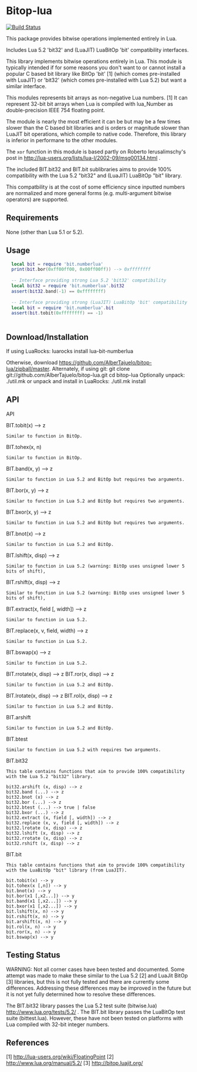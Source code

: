 # Bitop-lua

[![Build Status](https://travis-ci.org/AlberTajuelo/bitop-lua.svg)](https://travis-ci.org/AlberTajuelo/bitop-lua)

This package provides bitwise operations implemented entirely in Lua.

Includes Lua 5.2 'bit32' and (LuaJIT) LuaBitOp 'bit' compatibility interfaces.

This library implements bitwise operations entirely in Lua.
This module is typically intended if for some reasons you don't want to or cannot  install a popular C based bit library like BitOp 'bit' [1] (which comes pre-installed with LuaJIT) or 'bit32' (which comes pre-installed with Lua 5.2) but want a similar interface.

This modules represents bit arrays as non-negative Lua numbers. [1] It can represent 32-bit bit arrays when Lua is compiled
with lua_Number as double-precision IEEE 754 floating point.

The module is nearly the most efficient it can be but may be a few times slower than the C based bit libraries and is orders or magnitude slower than LuaJIT bit operations, which compile to native code.  Therefore, this library is inferior in performane to the other modules.

The `xor` function in this module is based partly on Roberto Ierusalimschy's post in http://lua-users.org/lists/lua-l/2002-09/msg00134.html .

The included BIT.bit32 and BIT.bit sublibraries aims to provide 100% compatibility with the Lua 5.2 "bit32" and (LuaJIT) LuaBitOp "bit" library.

This compatbility is at the cost of some efficiency since inputted numbers are normalized and more general forms (e.g. multi-argument bitwise operators) are supported.

## Requirements

None (other than Lua 5.1 or 5.2).

## Usage

```lua
  local bit = require 'bit.numberlua'
  print(bit.bor(0xff00ff00, 0x00ff00ff)) --> 0xffffffff
  
  -- Interface providing strong Lua 5.2 'bit32' compatibility
  local bit32 = require 'bit.numberlua'.bit32
  assert(bit32.band(-1) == 0xffffffff)
  
  -- Interface providing strong (LuaJIT) LuaBitOp 'bit' compatibility
  local bit = require 'bit.numberlua'.bit
  assert(bit.tobit(0xffffffff) == -1)
  

```

## Download/Installation

  If using LuaRocks:
    luarocks install lua-bit-numberlua

  Otherwise, download <https://github.com/AlberTajuelo/bitop-lua/zipball/master>.
  Alternately, if using git:
    git clone git://github.com/AlberTajuelo/bitop-lua.git
    cd bitop-lua
  Optionally unpack:
    ./util.mk
  or unpack and install in LuaRocks:
    ./util.mk install

## API

API

  BIT.tobit(x) --> z
  
    Similar to function in BitOp.
    
  BIT.tohex(x, n)
  
    Similar to function in BitOp.
  
  BIT.band(x, y) --> z
  
    Similar to function in Lua 5.2 and BitOp but requires two arguments.
  
  BIT.bor(x, y) --> z
  
    Similar to function in Lua 5.2 and BitOp but requires two arguments.

  BIT.bxor(x, y) --> z
  
    Similar to function in Lua 5.2 and BitOp but requires two arguments.
  
  BIT.bnot(x) --> z
  
    Similar to function in Lua 5.2 and BitOp.

  BIT.lshift(x, disp) --> z
  
    Similar to function in Lua 5.2 (warning: BitOp uses unsigned lower 5 bits of shift),
  
  BIT.rshift(x, disp) --> z
  
    Similar to function in Lua 5.2 (warning: BitOp uses unsigned lower 5 bits of shift),

  BIT.extract(x, field [, width]) --> z
  
    Similar to function in Lua 5.2.
  
  BIT.replace(x, v, field, width) --> z
  
    Similar to function in Lua 5.2.
  
  BIT.bswap(x) --> z
  
    Similar to function in Lua 5.2.

  BIT.rrotate(x, disp) --> z
  BIT.ror(x, disp) --> z
  
    Similar to function in Lua 5.2 and BitOp.

  BIT.lrotate(x, disp) --> z
  BIT.rol(x, disp) --> z

    Similar to function in Lua 5.2 and BitOp.
  
  BIT.arshift
  
    Similar to function in Lua 5.2 and BitOp.
    
  BIT.btest
  
    Similar to function in Lua 5.2 with requires two arguments.

  BIT.bit32
  
    This table contains functions that aim to provide 100% compatibility
    with the Lua 5.2 "bit32" library.
    
    bit32.arshift (x, disp) --> z
    bit32.band (...) --> z
    bit32.bnot (x) --> z
    bit32.bor (...) --> z
    bit32.btest (...) --> true | false
    bit32.bxor (...) --> z
    bit32.extract (x, field [, width]) --> z
    bit32.replace (x, v, field [, width]) --> z
    bit32.lrotate (x, disp) --> z
    bit32.lshift (x, disp) --> z
    bit32.rrotate (x, disp) --> z
    bit32.rshift (x, disp) --> z

  BIT.bit
  
    This table contains functions that aim to provide 100% compatibility
    with the LuaBitOp "bit" library (from LuaJIT).
    
    bit.tobit(x) --> y
    bit.tohex(x [,n]) --> y
    bit.bnot(x) --> y
    bit.bor(x1 [,x2...]) --> y
    bit.band(x1 [,x2...]) --> y
    bit.bxor(x1 [,x2...]) --> y
    bit.lshift(x, n) --> y
    bit.rshift(x, n) --> y
    bit.arshift(x, n) --> y
    bit.rol(x, n) --> y
    bit.ror(x, n) --> y
    bit.bswap(x) --> y


## Testing Status

  WARNING: Not all corner cases have been tested and documented.
  Some attempt was made to make these similar to the Lua 5.2 [2]
  and LuaJit BitOp [3] libraries, but this is not fully tested and there
  are currently some differences.  Addressing these differences may
  be improved in the future but it is not yet fully determined how to
  resolve these differences.
  
  The BIT.bit32 library passes the Lua 5.2 test suite (bitwise.lua)
  http://www.lua.org/tests/5.2/ .  The BIT.bit library passes the LuaBitOp
  test suite (bittest.lua).  However, these have not been tested on
  platforms with Lua compiled with 32-bit integer numbers.

## References

  [1] http://lua-users.org/wiki/FloatingPoint
  [2] http://www.lua.org/manual/5.2/
  [3] http://bitop.luajit.org/
  